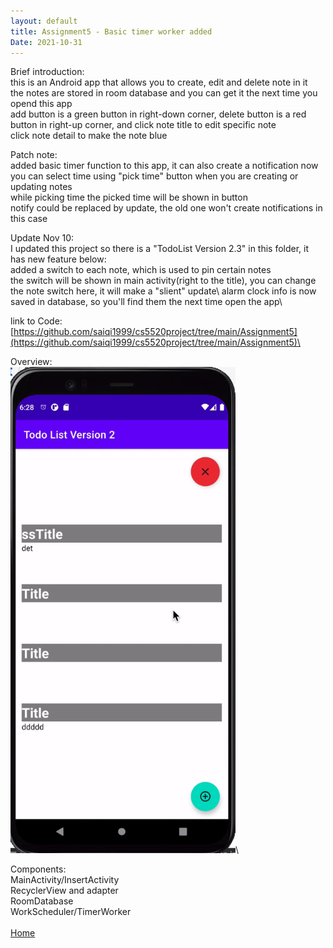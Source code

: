 ```yaml
---
layout: default
title: Assignment5 - Basic timer worker added
Date: 2021-10-31
---
```

Brief introduction: \
this is an Android app that allows you to create, edit and delete note in it\
the notes are stored in room database and you can get it the next time you opend this app\
add button is a green button in right-down corner, delete button is a red button in right-up corner, and click note title to edit specific note\
click note detail to make the note blue

Patch note: \
added basic timer function to this app, it can also create a notification now\
you can select time using "pick time" button when you are creating or updating notes\
while picking time the picked time will be shown in button\
notify could be replaced by update, the old one won't create notifications in this case

Update Nov 10:\
I updated this project so there is a "TodoList Version 2.3" in this folder, it has new feature below:\
added a switch to each note, which is used to pin certain notes\
the switch will be shown in main activity(right to the title), you can change the note switch here, it will make a "slient" update\ 
alarm clock info is now saved in database, so you'll find them the next time open the app\

link to Code: \
[https://github.com/saiqi1999/cs5520project/tree/main/Assignment5](https://github.com/saiqi1999/cs5520project/tree/main/Assignment5)\

Overview:\
<img src = "https://raw.githubusercontent.com/saiqi1999/cs5520project/gh-pages/images/HW5/helpGif.gif" width="360"/>\

Components:\
MainActivity/InsertActivity\
RecyclerView and adapter\
RoomDatabase\
WorkScheduler/TimerWorker\
\
[Home](https://saiqi1999.github.io/cs5520project/)
